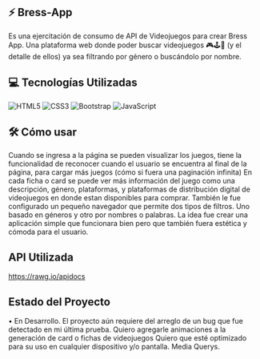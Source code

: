 ## ⚡ Bress-App 
Es una ejercitación de consumo de API de Videojuegos para crear Bress App. 
Una plataforma web donde poder buscar videojuegos 🎮🕹️👾 (y el detalle de ellos) ya sea filtrando por género o buscándolo por nombre.

<!-- DEMO O CAPTURAS DE PANTALLA -->
## 💻 Tecnologías Utilizadas 
![HTML5](https://img.shields.io/badge/html5-%23E34F26.svg?style=for-the-badge&logo=html5&logoColor=white)
![CSS3](https://img.shields.io/badge/css3-%231572B6.svg?style=for-the-badge&logo=css3&logoColor=white)
![Bootstrap](https://img.shields.io/badge/bootstrap-%238511FA.svg?style=for-the-badge&logo=bootstrap&logoColor=white)
![JavaScript](https://img.shields.io/badge/javascript-%23323330.svg?style=for-the-badge&logo=javascript&logoColor=%23F7DF1E)
<!-- Instalación. Averiguar sobre Hosting y brindar URL para acceder -->
## 🛠 Cómo usar
Cuando se ingresa a la página se pueden visualizar los juegos, tiene la funcionalidad de reconocer cuando el usuario se encuentra al final de la página, para cargar más juegos (cómo si fuera una paginación infinita)
En cada ficha o card se puede ver más información del juego como una descripción, género, plataformas, y plataformas de distribución digital de videojuegos en donde estan disponibles para comprar. 
También le fue configurado un pequeño navegador que permite dos tipos de filtros. Uno basado en géneros y otro por nombres o palabras.
La idea fue crear una aplicación simple que funcionara bien pero que también fuera estética y cómoda para el usuario. 

## API Utilizada
https://rawg.io/apidocs

## Estado del Proyecto
• En Desarrollo.
El proyecto aún requiere del arreglo de un bug que fue detectado en mi última prueba. 
Quiero agregarle animaciones a la generación de card o fichas de videojuegos
Quiero que esté optimizado para su uso en cualquier dispositivo y/o pantalla. Media Querys.

